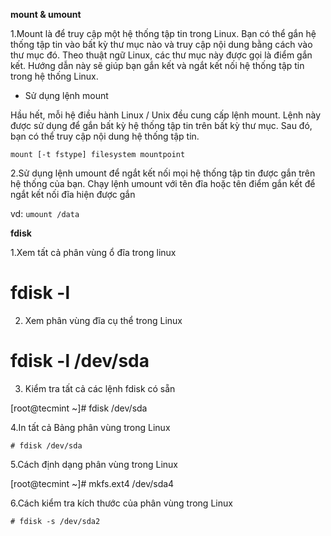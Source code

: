 **mount & umount**

1.Mount là để truy cập một hệ thống tập tin trong Linux. Bạn có thể gắn hệ thống tập tin vào bất kỳ thư mục nào và truy cập nội dung bằng cách vào thư mục đó. Theo thuật ngữ Linux, các thư mục này được gọi là điểm gắn kết. Hướng dẫn này sẽ giúp bạn gắn kết và ngắt kết nối hệ thống tập tin trong hệ thống Linux.

- Sử dụng lệnh mount

Hầu hết, mỗi hệ điều hành Linux / Unix đều cung cấp lệnh mount. Lệnh này được sử dụng để gắn bất kỳ hệ thống tập tin trên bất kỳ thư mục. Sau đó, bạn có thể truy cập nội dung hệ thống tập tin.

 `mount [-t fstype] filesystem mountpoint`
 
 2.Sử dụng lệnh umount để ngắt kết nối mọi hệ thống tập tin được gắn trên hệ thống của bạn. Chạy lệnh umount với tên đĩa hoặc tên điểm gắn kết để ngắt kết nối đĩa hiện được gắn

vd: `umount /data`

**fdisk**

1.Xem tất cả phân vùng ổ đĩa trong linux

# fdisk -l

2. Xem phân vùng đĩa cụ thể trong Linux

# fdisk -l /dev/sda

3. Kiểm tra tất cả các lệnh fdisk có sẵn

[root@tecmint ~]# fdisk /dev/sda


4.In tất cả Bảng phân vùng trong Linux

`# fdisk /dev/sda`

5.Cách định dạng phân vùng trong Linux

[root@tecmint ~]# mkfs.ext4 /dev/sda4

6.Cách kiểm tra kích thước của phân vùng trong Linux

`# fdisk -s /dev/sda2`

